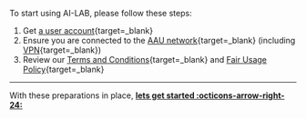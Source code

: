 To start using AI-LAB, please follow these steps:

1. Get [a user account](https://forms.office.com/e/caEhCRmqVN){target=_blank}
2. Ensure you are connected to the [AAU network](https://www.en.its.aau.dk/instructions/wi-fi){target=_blank} (including [VPN](https://www.en.its.aau.dk/instructions/vpn){target=_blank})
3. Review our [Terms and Conditions](/assets/terms-and-conditions-ai-lab.pdf){target=_blank} and [Fair Usage Policy](https://hpc.aau.dk/ai-lab/fair-usage/){target=_blank}

<hr>

With these preparations in place, [**lets get started :octicons-arrow-right-24:**](login.md)